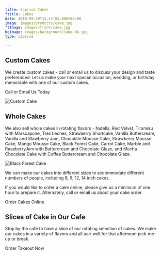 ```yaml
---
title: Caprice Cakes
ftitle: Cakes
date: 2018-09-29T11:54:02.000+06:00
image: images/products/cake.jpg
ftImage: images/front/cake.jpg
bgImage: images/background/cake-bk.jpg
type: caprice

---
```

## Custom Cakes

We create custom cakes - call or email us to discuss your design and taste preferences! Let us make your next special occasion, wedding, or birthday memorable with one of our custom cakes.

Call or Email Us Today

![Custom Cake](/uploads/custom-cake-blue.jpg)

## Whole Cakes

We also sell whole cakes in rotating flavors - Nutella, Red Velvet, Tiramisu with Marscapone, Tres Leches, Strawberry Shortcake, Vanilla Buttercream, Vanilla and Stawberry Jam, Chocolate Mousse Cake, Strawberry Mousse Cake, Mango Mousse Cake, Black Forest Cake, Carrot Cake, Marble and RaspberryJam with Buttercream and Chocolate Glaze, and Mocha Chocolate Cake with Coffee Buttercream and Chocolate Glaze.

![Black Forest Cake](/uploads/blackforest-cake.jpeg)

We can make our cakes into different sizes to accommodate different numbers of people, including  6, 9, 12, 14 inch cakes.

If you would like to order a cake online, please give us a minimum of one hour to prepare it. Alternately, call or email us about your cake order.

Order Cakes Online

## Slices of Cake in Our Cafe

Stop by the cafe to have a slice of our rotating selection of cakes. We make our cakes in a variety of flavors and all pair well for that afternoon pick-me-up or break.

Order Takeout Now
